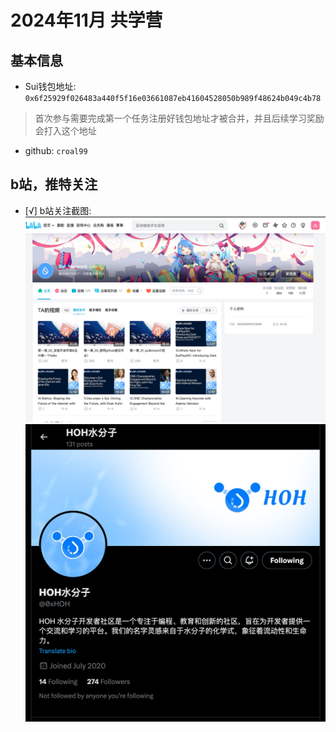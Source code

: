 # 2024年11月 共学营

## 基本信息
- Sui钱包地址: `0x6f25929f026483a440f5f16e03661087eb41604528050b989f48624b049c4b78`
> 首次参与需要完成第一个任务注册好钱包地址才被合并，并且后续学习奖励会打入这个地址
- github: `croal99`


## b站，推特关注

- [√] b站关注截图:
  ![关注截图](./images/bilibili.png)
  ![关注截图](./images/x.com.png)



